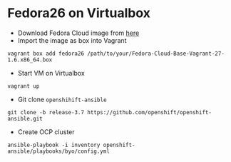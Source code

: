 # Fedora26 on Virtualbox

- Download Fedora Cloud image from [here](https://alt.fedoraproject.org/cloud/)
- Import the image as box into Vagrant 
```
vagrant box add fedora26 /path/to/your/Fedora-Cloud-Base-Vagrant-27-1.6.x86_64.box
```
- Start VM on Virtualbox
```
vagrant up
```

- Git clone `openshihift-ansible` 
```
git clone -b release-3.7 https://github.com/openshift/openshift-ansible.git
```

- Create OCP cluster
```
ansible-playbook -i inventory openshift-ansible/playbooks/byo/config.yml
```